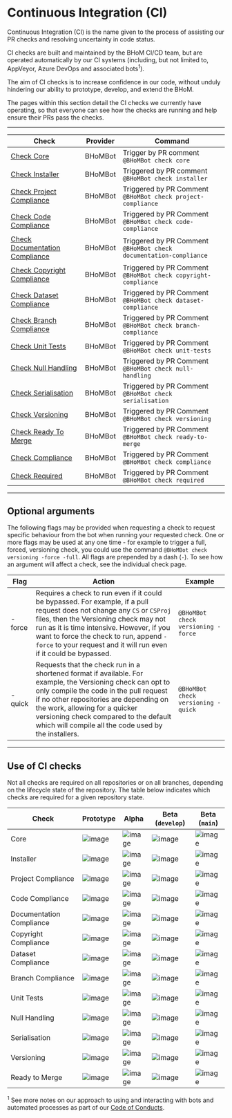 # Continuous Integration (CI)

Continuous Integration (CI) is the name given to the process of assisting our PR checks and resolving uncertainty in code status.

CI checks are built and maintained by the BHoM CI/CD team, but are operated automatically by our CI systems (including, but not limited to, AppVeyor, Azure DevOps and associated bots<sup>1</sup>).
 

The aim of CI checks is to increase confidence in our code, without unduly hindering our ability to prototype, develop, and extend the BHoM.

The pages within this section detail the CI checks we currently have operating, so that everyone can see how the checks are running and help ensure their PRs pass the checks.


***

| Check  | Provider | Command |
| ------------- | ------------- | ------------- | 
| [Check Core](/documentation/DevOps/Code%20Compliance%20and%20CI/CI%20Checks/Check-Core) | BHoMBot | Trigger by PR comment `@BHoMBot check core` |
| [Check Installer](/documentation/DevOps/Code%20Compliance%20and%20CI/CI%20Checks/Check-Installer) | BHoMBot | Triggered by PR comment `@BHoMBot check installer` |  
| [Check Project Compliance](/documentation/DevOps/Code%20Compliance%20and%20CI/CI%20Checks/Check-Project-Compliance) | BHoMBot | Triggered by PR Comment `@BHoMBot check project-compliance` | 
| [Check Code Compliance](/documentation/DevOps/Code%20Compliance%20and%20CI/CI%20Checks/Check-Code-Compliance) | BHoMBot | Triggered by PR Comment `@BHoMBot check code-compliance` | 
| [Check Documentation Compliance](/documentation/DevOps/Code%20Compliance%20and%20CI/CI%20Checks/Check-Documentation-Compliance) | BHoMBot | Triggered by PR Comment `@BHoMBot check documentation-compliance` | 
| [Check Copyright Compliance](/documentation/DevOps/Code%20Compliance%20and%20CI/CI%20Checks/Check-Copyright-Compliance) | BHoMBot | Triggered by PR Comment `@BHoMBot check copyright-compliance` | 
| [Check Dataset Compliance](/documentation/DevOps/Code%20Compliance%20and%20CI/CI%20Checks/Check-Dataset-Compliance) | BHoMBot | Triggered by PR Comment `@BHoMBot check dataset-compliance` | 
| [Check Branch Compliance](/documentation/DevOps/Code%20Compliance%20and%20CI/CI%20Checks/Check-Branch-Compliance) | BHoMBot | Triggered by PR Comment `@BHoMBot check branch-compliance` | 
| [Check Unit Tests](/documentation/DevOps/Code%20Compliance%20and%20CI/CI%20Checks/Check-Unit-Tests) | BHoMBot | Triggered by PR Comment `@BHoMBot check unit-tests` | 
| [Check Null Handling](/documentation/DevOps/Code%20Compliance%20and%20CI/CI%20Checks/Check-Null-Handling) | BHoMBot | Triggered by PR Comment `@BHoMBot check null-handling` | 
| [Check Serialisation](/documentation/DevOps/Code%20Compliance%20and%20CI/CI%20Checks/Check-Serialisation) | BHoMBot | Triggered by PR Comment `@BHoMBot check serialisation` | 
| [Check Versioning](/documentation/DevOps/Code%20Compliance%20and%20CI/CI%20Checks/Check-Versioning) | BHoMBot | Triggered by PR Comment `@BHoMBot check versioning` | 
| [Check Ready To Merge](/documentation/DevOps/Code%20Compliance%20and%20CI/CI%20Checks/Check-Ready-To-Merge) | BHoMBot | Triggered by PR Comment `@BHoMBot check ready-to-merge` |
| [Check Compliance](/documentation/DevOps/Code%20Compliance%20and%20CI/CI%20Checks/Check-Compliance) | BHoMBot | Triggered by PR Comment `@BHoMBot check compliance` |  
| [Check Required](/documentation/DevOps/Code%20Compliance%20and%20CI/CI%20Checks/Check-Required) | BHoMBot | Triggered by PR Comment `@BHoMBot check required` |  

***

## Optional arguments

The following flags may be provided when requesting a check to request specific behaviour from the bot when running your requested check. One or more flags may be used at any one time - for example to trigger a full, forced, versioning check, you could use the command `@BHoMBot check versioning -force -full`. All flags are prepended by a dash (`-`). To see how an argument will affect a check, see the individual check page.

| Flag | Action | Example |
| ------------- | ------------- | ------------- |
| -force | Requires a check to run even if it could be bypassed. For example, if a pull request does not change any `CS` or `CSProj` files, then the Versioning check may not run as it is time intensive. However, if you want to force the check to run, append `-force` to your request and it will run even if it could be bypassed. | `@BHoMBot check versioning -force` |
| -quick | Requests that the check run in a shortened format if available. For example, the Versioning check can opt to only compile the code in the pull request if no other repositories are depending on the work, allowing for a quicker versioning check compared to the default which will compile all the code used by the installers. | `@BHoMBot check versioning -quick` |

***

## Use of CI checks

Not all checks are required on all repositories or on all branches, depending on the lifecycle state of the repository. The table below indicates which checks are required for a given repository state.

| Check | Prototype | Alpha | Beta (`develop`) | Beta (`main`) |
| ------------- | ------------- | ------------- | ------------- | ------------- |
| Core | ![image](https://user-images.githubusercontent.com/18049174/208926050-7b098444-3c70-4771-a2cd-ae1a98f4bbb2.png) | ![image](https://user-images.githubusercontent.com/18049174/208926129-2f462802-36b4-443e-b545-1356e481832d.png) | ![image](https://user-images.githubusercontent.com/18049174/208926129-2f462802-36b4-443e-b545-1356e481832d.png) | ![image](https://user-images.githubusercontent.com/18049174/208926129-2f462802-36b4-443e-b545-1356e481832d.png) |
| Installer | ![image](https://user-images.githubusercontent.com/18049174/208926050-7b098444-3c70-4771-a2cd-ae1a98f4bbb2.png) | ![image](https://user-images.githubusercontent.com/18049174/208926129-2f462802-36b4-443e-b545-1356e481832d.png) | ![image](https://user-images.githubusercontent.com/18049174/208926129-2f462802-36b4-443e-b545-1356e481832d.png) | ![image](https://user-images.githubusercontent.com/18049174/208926129-2f462802-36b4-443e-b545-1356e481832d.png) |
| Project Compliance | ![image](https://user-images.githubusercontent.com/18049174/208926129-2f462802-36b4-443e-b545-1356e481832d.png) | ![image](https://user-images.githubusercontent.com/18049174/208926129-2f462802-36b4-443e-b545-1356e481832d.png) | ![image](https://user-images.githubusercontent.com/18049174/208926129-2f462802-36b4-443e-b545-1356e481832d.png) | ![image](https://user-images.githubusercontent.com/18049174/208926129-2f462802-36b4-443e-b545-1356e481832d.png) |
| Code Compliance | ![image](https://user-images.githubusercontent.com/18049174/208926050-7b098444-3c70-4771-a2cd-ae1a98f4bbb2.png) | ![image](https://user-images.githubusercontent.com/18049174/208926050-7b098444-3c70-4771-a2cd-ae1a98f4bbb2.png) | ![image](https://user-images.githubusercontent.com/18049174/208926129-2f462802-36b4-443e-b545-1356e481832d.png) | ![image](https://user-images.githubusercontent.com/18049174/208926129-2f462802-36b4-443e-b545-1356e481832d.png) |
| Documentation Compliance | ![image](https://user-images.githubusercontent.com/18049174/208926050-7b098444-3c70-4771-a2cd-ae1a98f4bbb2.png) | ![image](https://user-images.githubusercontent.com/18049174/208926050-7b098444-3c70-4771-a2cd-ae1a98f4bbb2.png) | ![image](https://user-images.githubusercontent.com/18049174/208926129-2f462802-36b4-443e-b545-1356e481832d.png) | ![image](https://user-images.githubusercontent.com/18049174/208926129-2f462802-36b4-443e-b545-1356e481832d.png) |
| Copyright Compliance | ![image](https://user-images.githubusercontent.com/18049174/208926129-2f462802-36b4-443e-b545-1356e481832d.png) | ![image](https://user-images.githubusercontent.com/18049174/208926129-2f462802-36b4-443e-b545-1356e481832d.png) | ![image](https://user-images.githubusercontent.com/18049174/208926129-2f462802-36b4-443e-b545-1356e481832d.png) | ![image](https://user-images.githubusercontent.com/18049174/208926129-2f462802-36b4-443e-b545-1356e481832d.png) |
| Dataset Compliance | ![image](https://user-images.githubusercontent.com/18049174/208926050-7b098444-3c70-4771-a2cd-ae1a98f4bbb2.png) | ![image](https://user-images.githubusercontent.com/18049174/208926050-7b098444-3c70-4771-a2cd-ae1a98f4bbb2.png) | ![image](https://user-images.githubusercontent.com/18049174/208926129-2f462802-36b4-443e-b545-1356e481832d.png) | ![image](https://user-images.githubusercontent.com/18049174/208926129-2f462802-36b4-443e-b545-1356e481832d.png) |
| Branch Compliance | ![image](https://user-images.githubusercontent.com/18049174/208926050-7b098444-3c70-4771-a2cd-ae1a98f4bbb2.png) | ![image](https://user-images.githubusercontent.com/18049174/208926050-7b098444-3c70-4771-a2cd-ae1a98f4bbb2.png) | ![image](https://user-images.githubusercontent.com/18049174/208926050-7b098444-3c70-4771-a2cd-ae1a98f4bbb2.png) | ![image](https://user-images.githubusercontent.com/18049174/208926050-7b098444-3c70-4771-a2cd-ae1a98f4bbb2.png) |
| Unit Tests | ![image](https://user-images.githubusercontent.com/18049174/208926050-7b098444-3c70-4771-a2cd-ae1a98f4bbb2.png) | ![image](https://user-images.githubusercontent.com/18049174/208926050-7b098444-3c70-4771-a2cd-ae1a98f4bbb2.png) | ![image](https://user-images.githubusercontent.com/18049174/208926129-2f462802-36b4-443e-b545-1356e481832d.png) | ![image](https://user-images.githubusercontent.com/18049174/208926129-2f462802-36b4-443e-b545-1356e481832d.png) |
| Null Handling | ![image](https://user-images.githubusercontent.com/18049174/208926050-7b098444-3c70-4771-a2cd-ae1a98f4bbb2.png) | ![image](https://user-images.githubusercontent.com/18049174/208926129-2f462802-36b4-443e-b545-1356e481832d.png) | ![image](https://user-images.githubusercontent.com/18049174/208926129-2f462802-36b4-443e-b545-1356e481832d.png) | ![image](https://user-images.githubusercontent.com/18049174/208926129-2f462802-36b4-443e-b545-1356e481832d.png) |
| Serialisation | ![image](https://user-images.githubusercontent.com/18049174/208926050-7b098444-3c70-4771-a2cd-ae1a98f4bbb2.png) | ![image](https://user-images.githubusercontent.com/18049174/208926129-2f462802-36b4-443e-b545-1356e481832d.png) | ![image](https://user-images.githubusercontent.com/18049174/208926129-2f462802-36b4-443e-b545-1356e481832d.png) | ![image](https://user-images.githubusercontent.com/18049174/208926129-2f462802-36b4-443e-b545-1356e481832d.png) |
| Versioning | ![image](https://user-images.githubusercontent.com/18049174/208926050-7b098444-3c70-4771-a2cd-ae1a98f4bbb2.png) | ![image](https://user-images.githubusercontent.com/18049174/208926050-7b098444-3c70-4771-a2cd-ae1a98f4bbb2.png) | ![image](https://user-images.githubusercontent.com/18049174/208926129-2f462802-36b4-443e-b545-1356e481832d.png) | ![image](https://user-images.githubusercontent.com/18049174/208926129-2f462802-36b4-443e-b545-1356e481832d.png) |
| Ready to Merge | ![image](https://user-images.githubusercontent.com/18049174/208926050-7b098444-3c70-4771-a2cd-ae1a98f4bbb2.png) | ![image](https://user-images.githubusercontent.com/18049174/208926129-2f462802-36b4-443e-b545-1356e481832d.png) | ![image](https://user-images.githubusercontent.com/18049174/208926129-2f462802-36b4-443e-b545-1356e481832d.png) | ![image](https://user-images.githubusercontent.com/18049174/208926129-2f462802-36b4-443e-b545-1356e481832d.png) |

<sup>1</sup> See more notes on our approach to using and interacting with bots and automated processes as part of our [Code of Conducts](https://github.com/BHoM/BHoM/blob/master/docs/CODE_OF_CONDUCT_FOR_BOTS).
